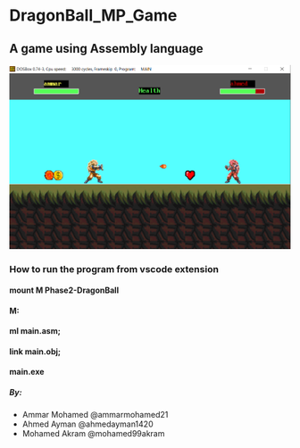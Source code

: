 # DragonBall_MP_Game

## A game using Assembly language

<img src="/Phase2-DragonBall/DragonBall.png">

### How to run the program from vscode extension

#### mount M Phase2-DragonBall
#### M:
#### ml main.asm;
#### link main.obj;
#### main.exe


##### By:
* Ammar Mohamed @ammarmohamed21
* Ahmed Ayman @ahmedayman1420
* Mohamed Akram @mohamed99akram
